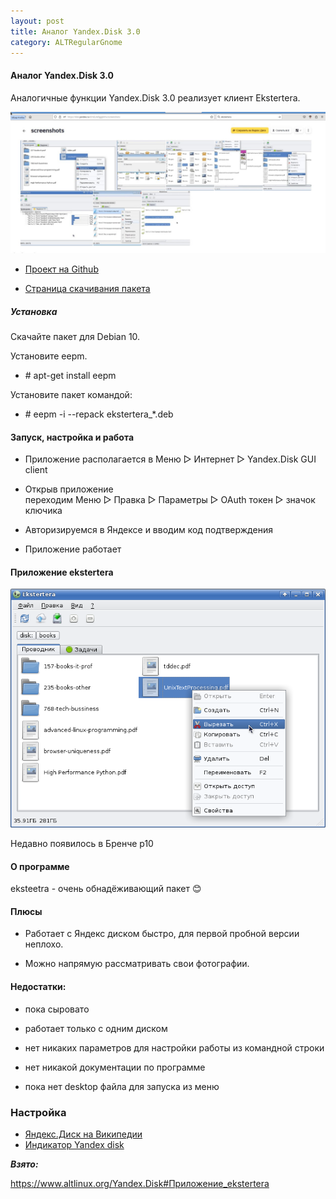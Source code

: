 ```yaml
---
layout: post
title: Аналог Yandex.Disk 3.0
category: ALTRegularGnome
---
```



#### Аналог Yandex.Disk 3.0

Аналогичные функции Yandex.Disk 3.0 реализует клиент Ekstertera.

![](/img/Pasted%20image%2020230826202016.png)

- [Проект на Github](https://github.com/abbat/ekstertera)

- [Страница скачивания пакета](https://software.opensuse.org/download.html?project=home:antonbatenev:ekstertera&package=ekstertera)

##### Установка

Скачайте пакет для Debian 10.

Установите eepm.

- \# apt-get install eepm

Установите пакет командой:

- \# eepm -i --repack ekstertera_*.deb

#### Запуск, настройка и работа

- Приложение располагается в Меню ▷ Интернет ▷ Yandex.Disk GUI client

- Открыв приложение переходим Меню ▷ Правка ▷ Параметры ▷ OAuth токен ▷ значок ключика

- Авторизируемся в Яндексе и вводим код подтверждения

- Приложение работает

#### Приложение ekstertera

![](/img/Pasted%20image%2020230826202759.png)

Недавно появилось в Бренче p10

#### О программе

eksteetra - очень обнадёживающий пакет 😊

#### Плюсы

- Работает с Яндекс диском быстро, для первой пробной версии неплохо.

- Можно напрямую рассматривать свои фотографии.

#### Недостатки:

- пока сыровато

- работает только с одним диском

- нет никаких параметров для настройки работы из командной строки

- нет никакой документации по программе

- пока нет desktop файла для запуска из меню

### Настройка

- [Яндекс.Диск на Википедии](https://ru.wikipedia.org/wiki/%D0%AF%D0%BD%D0%B4%D0%B5%D0%BA%D1%81.%D0%94%D0%B8%D1%81%D0%BA)
- [Индикатор Yandex disk](https://github.com/slytomcat/yandex-disk-indicator/wiki/%D0%98%D0%BD%D0%B4%D0%B8%D0%BA%D0%B0%D1%82%D0%BE%D1%80-Yandex-disk)

***Взято:***

https://www.altlinux.org/Yandex.Disk#Приложение_ekstertera

